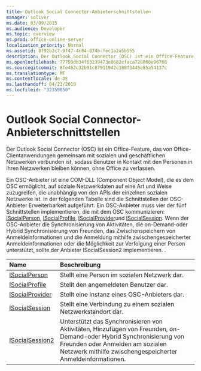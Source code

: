 ```yaml
---
title: Outlook Social Connector-Anbieterschnittstellen
manager: soliver
ms.date: 03/09/2015
ms.audience: Developer
ms.topic: overview
ms.prod: office-online-server
localization_priority: Normal
ms.assetid: 8f92b2c7-9f47-4c84-874b-fec1a2a5b555
description: Der Outlook Social Connector (OSC) ist ein Office-Feature, das von Office-Clientanwendungen gemeinsam mit sozialen und geschäftlichen Netzwerken verbunden ist, sodass Benutzer in Kontakt mit den Personen in ihren Netzwerken bleiben können, ohne Office zu verlassen.
ms.openlocfilehash: 77759db34f63239473e0682cfaca720860e96768
ms.sourcegitcommit: 8fe462c32b91c87911942c188f3445e85a54137c
ms.translationtype: MT
ms.contentlocale: de-DE
ms.lasthandoff: 04/23/2019
ms.locfileid: "32359850"
---
```

# <a name="outlook-social-connector-provider-interfaces"></a>Outlook Social Connector-Anbieterschnittstellen

Der Outlook Social Connector (OSC) ist ein Office-Feature, das von Office-Clientanwendungen gemeinsam mit sozialen und geschäftlichen Netzwerken verbunden ist, sodass Benutzer in Kontakt mit den Personen in ihren Netzwerken bleiben können, ohne Office zu verlassen. 
  
Ein OSC-Anbieter ist eine COM-DLL (Component Object Model), die es dem OSC ermöglicht, auf soziale Netzwerkdaten auf eine Art und Weise zuzugreifen, die unabhängig von den APIs der einzelnen sozialen Netzwerke ist. In der folgenden Tabelle sind die Schnittstellen der OSC-Anbieter Erweiterbarkeit aufgeführt. Ein OSC-Anbieter muss vier der fünf Schnittstellen implementieren, die mit dem OSC kommunizieren: [ISocialPerson](isocialpersoniunknown.md), [ISocialProfile](isocialprofileisocialperson.md), [ISocialProvider](isocialprovideriunknown.md)und [ISocialSession](isocialsessioniunknown.md). Wenn der OSC-Anbieter die Synchronisierung von Aktivitäten, die on-Demand-oder Hybrid Synchronisierung von Freunden, das Zwischenspeichern von Anmeldeinformationen und die Anmeldung mithilfe zwischengespeicherter Anmeldeinformationen oder die Möglichkeit zur Verfolgung einer Person unterstützt, sollte der Anbieter ISocialSession2 implementieren. [ ](isocialsession2iunknown.md).
  
|**Name**|**Beschreibung**|
|:-----|:-----|
|[ISocialPerson](isocialpersoniunknown.md) <br/> |Stellt eine Person im sozialen Netzwerk dar.  <br/> |
|[ISocialProfile](isocialprofileisocialperson.md) <br/> |Stellt den angemeldeten Benutzer dar.  <br/> |
|[ISocialProvider](isocialprovideriunknown.md) <br/> |Stellt eine Instanz eines OSC-Anbieters dar.  <br/> |
|[ISocialSession](isocialsessioniunknown.md) <br/> |Stellt eine Verbindung zu einem sozialen Netzwerkstandort dar.  <br/> |
|[ISocialSession2](isocialsession2iunknown.md) <br/> |Unterstützt das Synchronisieren von Aktivitäten, Hinzufügen von Freunden, on-Demand-oder Hybrid Synchronisierung von Freunden oder Anmelden am sozialen Netzwerk mithilfe zwischengespeicherter Anmeldeinformationen.  <br/> |
   


